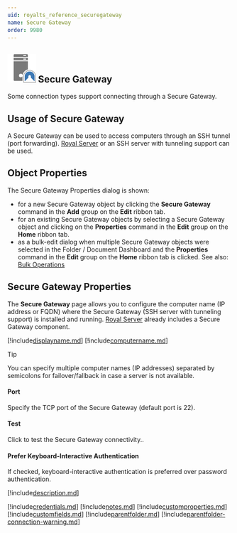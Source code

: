 ```yaml
---
uid: royalts_reference_securegateway
name: Secure Gateway
order: 9980
---
```


## ![](/r2021/images/RoyalTS/Application/SVG_PageSecureGateway_32.svg#img_header) Secure Gateway
Some connection types support connecting through a Secure Gateway.

## Usage of Secure Gateway
A Secure Gateway can be used to access computers through an SSH tunnel (port forwarding). [Royal Server](xref:royalts_intro_royalserver) or an SSH server with tunneling support can be used.

## Object Properties
The Secure Gateway Properties dialog is shown:
- for a new Secure Gateway object by clicking the **Secure Gateway** command in the **Add** group on the **Edit** ribbon tab.
- for an existing Secure Gateway objects by selecting a Secure Gateway object and clicking on the **Properties** command in the **Edit** group on the **Home** ribbon tab.
- as a bulk-edit dialog when multiple Secure Gateway objects were selected in the Folder / Document Dashboard and the **Properties** command in the **Edit** group on the **Home** ribbon tab is clicked. See also: [Bulk Operations](xref:royalts_tutorials_bulk)

## Secure Gateway Properties
The **Secure Gateway** page allows you to configure the computer name (IP address or FQDN) where the Secure Gateway (SSH server with tunneling support) is installed and running. [Royal Server](xref:royalts_intro_royalserver) already includes a Secure Gateway component.

[!include[displayname.md](~/royalts/_shared/displayname.md)]
[!include[computername.md](~/royalts/_shared/computername-gw.md)]

> [!Tip]
> You can specify multiple computer names (IP addresses) separated by semicolons for failover/fallback in case a server is not available.

#### Port
Specify the TCP port of the Secure Gateway (default port is 22).

#### Test
Click to test the Secure Gateway connectivity..

#### Prefer Keyboard-Interactive Authentication
If checked, keyboard-interactive authentication is preferred over password authentication.

[!include[description.md](~/royalts/_shared/description.md)]

[!include[credentials.md](~/royalts/_shared/credentials.md)]
[!include[notes.md](~/royalts/_shared/notes.md)]
[!include[customproperties.md](~/royalts/_shared/customproperties.md)]
[!include[customfields.md](~/royalts/_shared/customfields.md)]
[!include[parentfolder.md](~/royalts/_shared/parentfolder.md)]
[!include[parentfolder-connection-warning.md](~/royalts/_shared/parentfolder-connection-warning.md)]
